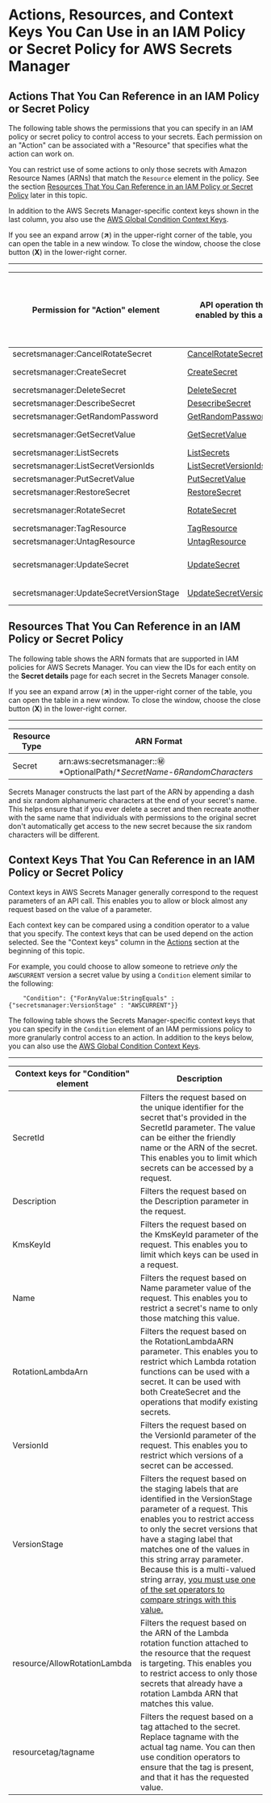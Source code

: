 # Actions, Resources, and Context Keys You Can Use in an IAM Policy or Secret Policy for AWS Secrets Manager<a name="reference_iam-permissions"></a>

## Actions That You Can Reference in an IAM Policy or Secret Policy<a name="iam-actions"></a>

The following table shows the permissions that you can specify in an IAM policy or secret policy to control access to your secrets\. Each permission on an "Action" can be associated with a "Resource" that specifies what the action can work on\. 

You can restrict use of some actions to only those secrets with Amazon Resource Names \(ARNs\) that match the `Resource` element in the policy\. See the section [Resources That You Can Reference in an IAM Policy or Secret Policy](#iam-resources) later in this topic\.

In addition to the AWS Secrets Manager\-specific context keys shown in the last column, you also use the [AWS Global Condition Context Keys](http://docs.aws.amazon.com/IAM/latest/UserGuide/auth-and-access.xmlreference_policies_condition-keys.html)\.

If you see an expand arrow \(**↗**\) in the upper\-right corner of the table, you can open the table in a new window\. To close the window, choose the close button \(**X**\) in the lower\-right corner\.


****  

|  Permission for "Action" element  |  API operation that's enabled by this action  |  Resource ARNs that can be used as a "Resource" with this action  |  Secrets Manager Context keys that can be used with this action  | 
| --- | --- | --- | --- | 
|  secretsmanager:CancelRotateSecret  |  [CancelRotateSecret](http://docs.aws.amazon.com/secretsmanager/latest/apireference/API_CancelRotateSecret.html)  |  [Secret](#iam-resources-secret)  |  [SecretId](#iam-contextkey-secretid)  | 
|  secretsmanager:CreateSecret  |  [CreateSecret](http://docs.aws.amazon.com/secretsmanager/latest/apireference/API_CreateSecret.html)  |  |  [Name](#iam-contextkey-name) [Description](#iam-contextkey-description) [KmsKeyId](#iam-contextkey-kmskeyid)  | 
|  secretsmanager:DeleteSecret  |  [DeleteSecret](http://docs.aws.amazon.com/secretsmanager/latest/apireference/API_DeleteSecret.html)  |  [Secret](#iam-resources-secret)  |  [SecretId](#iam-contextkey-secretid)  | 
|  secretsmanager:DescribeSecret  |  [DesecribeSecret](http://docs.aws.amazon.com/secretsmanager/latest/apireference/API_DescribeSecret.html)  |  [Secret](#iam-resources-secret)  |  [SecretId](#iam-contextkey-secretid)  | 
|  secretsmanager:GetRandomPassword  |  [GetRandomPassword](http://docs.aws.amazon.com/secretsmanager/latest/apireference/API_GetRandomPassword.html)  |  |  | 
|  secretsmanager:GetSecretValue  |  [GetSecretValue](http://docs.aws.amazon.com/secretsmanager/latest/apireference/API_GetSecretValue.html)  |  [Secret](#iam-resources-secret)  |  [SecretId](#iam-contextkey-secretid) [VersionId](#iam-contextkey-versionid) [VersionStage](#iam-contextkey-versionstage)  | 
|  secretsmanager:ListSecrets  |  [ListSecrets](http://docs.aws.amazon.com/secretsmanager/latest/apireference/API_ListSecrets.html)  |  |  | 
|  secretsmanager:ListSecretVersionIds  |  [ListSecretVersionIds](http://docs.aws.amazon.com/secretsmanager/latest/apireference/API_ListSecretVersionIds.html)  |  [Secret](#iam-resources-secret)  |  [SecretId](#iam-contextkey-secretid)  | 
|  secretsmanager:PutSecretValue  |  [PutSecretValue](http://docs.aws.amazon.com/secretsmanager/latest/apireference/API_PutSecretValue.html)  |  [Secret](#iam-resources-secret)  |  [SecretId](#iam-contextkey-secretid)  | 
|  secretsmanager:RestoreSecret  |  [RestoreSecret](http://docs.aws.amazon.com/secretsmanager/latest/apireference/API_RestoreSecret.html)  |  [Secret](#iam-resources-secret)  |  [SecretId](#iam-contextkey-secretid)  | 
|  secretsmanager:RotateSecret  |  [RotateSecret](http://docs.aws.amazon.com/secretsmanager/latest/apireference/API_RotateSecret.html)  |  [Secret](#iam-resources-secret)  |  [SecretId](#iam-contextkey-secretid) [RotationLambdaArn](#iam-contextkey-rotationlambdaarn)  | 
|  secretsmanager:TagResource  |  [TagResource](http://docs.aws.amazon.com/secretsmanager/latest/apireference/API_TagResource.html)  |  [Secret](#iam-resources-secret)  |  [SecretId](#iam-contextkey-secretid)  | 
|  secretsmanager:UntagResource  |  [UntagResource](http://docs.aws.amazon.com/secretsmanager/latest/apireference/API_UntagResource.html)  |  [Secret](#iam-resources-secret)  |  [SecretId](#iam-contextkey-secretid)  | 
|  secretsmanager:UpdateSecret  |  [UpdateSecret](http://docs.aws.amazon.com/secretsmanager/latest/apireference/API_UpdateSecret.html)  |  [Secret](#iam-resources-secret)  |  [SecretId](#iam-contextkey-secretid) [Description](#iam-contextkey-description) [KmsKeyId](#iam-contextkey-kmskeyid)  | 
|  secretsmanager:UpdateSecretVersionStage  |  [UpdateSecretVersionStage](http://docs.aws.amazon.com/secretsmanager/latest/apireference/API_UpdateSecretVersionStage.html)  |  [Secret](#iam-resources-secret)  |  [SecretId](#iam-contextkey-secretid) [VersionStage](#iam-contextkey-versionstage)  | 

## Resources That You Can Reference in an IAM Policy or Secret Policy<a name="iam-resources"></a>

The following table shows the ARN formats that are supported in IAM policies for AWS Secrets Manager\. You can view the IDs for each entity on the **Secret details** page for each secret in the Secrets Manager console\.

If you see an expand arrow \(**↗**\) in the upper\-right corner of the table, you can open the table in a new window\. To close the window, choose the close button \(**X**\) in the lower\-right corner\.<a name="iam-resources-secret"></a>


****  

| Resource Type | ARN Format | 
| --- | --- | 
|  Secret |  arn:aws:secretsmanager:*<Region>*:*<AccountId>*:secret:*OptionalPath/**SecretName*\-*6RandomCharacters*  | 

Secrets Manager constructs the last part of the ARN by appending a dash and six random alphanumeric characters at the end of your secret's name\. This helps ensure that if you ever delete a secret and then recreate another with the same name that individuals with permissions to the original secret don't automatically get access to the new secret because the six random characters will be different\.

## Context Keys That You Can Reference in an IAM Policy or Secret Policy<a name="iam-contextkeys"></a>

Context keys in AWS Secrets Manager generally correspond to the request parameters of an API call\. This enables you to allow or block almost any request based on the value of a parameter\.

Each context key can be compared using a condition operator to a value that you specify\. The context keys that can be used depend on the action selected\. See the "Context keys" column in the [Actions](#iam-actions) section at the beginning of this topic\.

For example, you could choose to allow someone to retrieve *only* the `AWSCURRENT` version a secret value by using a `Condition` element similar to the following:

```
    "Condition": {"ForAnyValue:StringEquals" : {"secretsmanager:VersionStage" : "AWSCURRENT"}}
```

The following table shows the Secrets Manager\-specific context keys that you can specify in the `Condition` element of an IAM permissions policy to more granularly control access to an action\. In addition to the keys below, you can also use the [AWS Global Condition Context Keys](http://docs.aws.amazon.com/IAM/latest/UserGuide/auth-and-access.xmlreference_policies_condition-keys.html)\.


****  

|  Context keys for "Condition" element  | Description | 
| --- | --- | 
|   SecretId  |  Filters the request based on the unique identifier for the secret that's provided in the SecretId parameter\. The value can be either the friendly name or the ARN of the secret\. This enables you to limit which secrets can be accessed by a request\.  | 
|   Description  |  Filters the request based on the Description parameter in the request\.  | 
|   KmsKeyId  |  Filters the request based on the KmsKeyId parameter of the request\. This enables you to limit which keys can be used in a request\.  | 
|   Name  |  Filters the request based on Name parameter value of the request\. This enables you to restrict a secret's name to only those matching this value\.  | 
|   RotationLambdaArn  |  Filters the request based on the RotationLambdaARN parameter\. This enables you to restrict which Lambda rotation functions can be used with a secret\. It can be used with both CreateSecret and the operations that modify existing secrets\.  | 
|   VersionId  |  Filters the request based on the VersionId parameter of the request\. This enables you to restrict which versions of a secret can be accessed\.   | 
|   VersionStage  |  Filters the request based on the staging labels that are identified in the VersionStage parameter of a request\. This enables you to restrict access to only the secret versions that have a staging label that matches one of the values in this string array parameter\. Because this is a multi\-valued string array, [you must use one of the set operators to compare strings with this value\.](http://docs.aws.amazon.com/IAM/latest/UserGuide/reference_policies_multi-value-conditions.html)  | 
|   resource/AllowRotationLambda  | Filters the request based on the ARN of the Lambda rotation function attached to the resource that the request is targeting\. This enables you to restrict access to only those secrets that already have a rotation Lambda ARN that matches this value\. | 
| resourcetag/tagname | Filters the request based on a tag attached to the secret\. Replace tagname with the actual tag name\. You can then use condition operators to ensure that the tag is present, and that it has the requested value\. | 